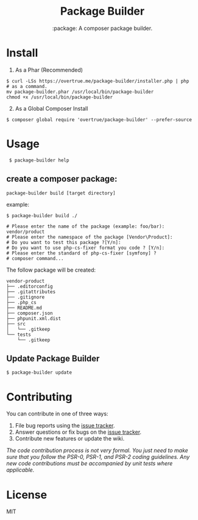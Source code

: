 <h1 align="center"> Package Builder </h1>

<p align="center"> :package: A composer package builder.</p>


# Install

1. As a Phar (Recommended)

```shell
$ curl -LSs https://overtrue.me/package-builder/installer.php | php
# as a command.
mv package-builder.phar /usr/local/bin/package-builder
chmod +x /usr/local/bin/package-builder
```

2. As a Global Composer Install

```shell
$ composer global require 'overtrue/package-builder' --prefer-source
```

# Usage

```shell
 $ package-builder help
```

## create a composer package:

```
package-builder build [target directory]
```
example:

```shell
$ package-builder build ./

# Please enter the name of the package (example: foo/bar): vendor/product
# Please enter the namespace of the package [Vendor\Product]:
# Do you want to test this package ?[Y/n]:
# Do you want to use php-cs-fixer format you code ? [Y/n]:
# Please enter the standard of php-cs-fixer [symfony] ?
# composer command...
```
The follow package will be created:

```
vendor-product
├── .editorconfig
├── .gitattributes
├── .gitignore
├── .php_cs
├── README.md
├── composer.json
├── phpunit.xml.dist
├── src
│   └── .gitkeep
└── tests
    └── .gitkeep
```

## Update Package Builder

```shell
$ package-builder update
```

# Contributing

You can contribute in one of three ways:

1. File bug reports using the [issue tracker](https://github.com/overtrue/package-builder/issues).
2. Answer questions or fix bugs on the [issue tracker](https://github.com/overtrue/package-builder/issues).
3. Contribute new features or update the wiki.

_The code contribution process is not very formal. You just need to make sure that you follow the PSR-0, PSR-1, and PSR-2 coding guidelines. Any new code contributions must be accompanied by unit tests where applicable._

# License

MIT